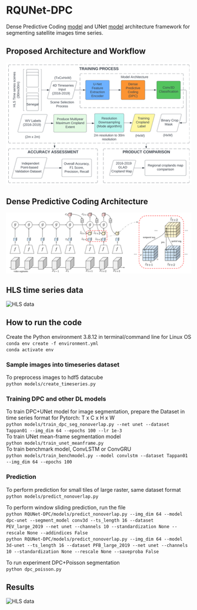# RQUNet-DPC
 
Dense Predictive Coding [model](https://github.com/TengdaHan/DPC) and UNet [model](https://github.com/jaxony/unet-pytorch) architecture framework for segmenting satellite images time series.<br>

## Proposed Architecture and Workflow
![Model Architecture](models/asset/DPC_Flowchart.png) <br>

## Dense Predictive Coding Architecture
![Dense Predictive Coding](models/asset/arch.png) <br>

## HLS time series data
![HLS data](models/asset/hls_full_rgb.gif) <br>

## How to run the code
Create the Python environment 3.8.12 in terminal/command line for Linux OS <br>
```conda env create -f environment.yml``` <br>
```conda activate env``` <br>

### Sample images into timeseries dataset
To preprocess images to hdf5 datacube <br>
```python models/create_timeseries.py``` <br>


### Training DPC and other DL models

To train DPC+UNet model for image segmentation, prepare the Dataset in time series format for Pytorch: T x C x H x W <br>
```python models/train_dpc_seg_nonoverlap.py --net unet --dataset Tappan01 --img_dim 64 --epochs 100 --lr 1e-3``` <br>
To train UNet mean-frame segmentation model <br>
```python models/train_unet_meanframe.py``` <br>
To train benchmark model, ConvLSTM or ConvGRU <br>
```python models/train_benchmodel.py --model convlstm --dataset Tappan01 --img_dim 64 --epochs 100```

### Prediction

To perform prediction for small tiles of large raster, same dataset format <br>
```python models/predict_nonoverlap.py```

To perform window sliding prediction, run the file <br>
```python RQUNet-DPC/models/predict_nonoverlap.py --img_dim 64 --model dpc-unet --segment_model conv3d --ts_length 16 --dataset PEV_large_2019 --net unet --channels 10 --standardization None --rescale None --addindices False``` <br>
```python RQUNet-DPC/models/predict_nonoverlap.py --img_dim 64 --model 3d-unet --ts_length 16 --dataset PFB_large_2019 --net unet --channels 10 --standardization None --rescale None --saveproba False``` <br>

To run experiment DPC+Poisson segmentation <br>
```python dpc_poisson.py``` <br>


## Results
![HLS data](models/asset/results-v3.png) <br>


